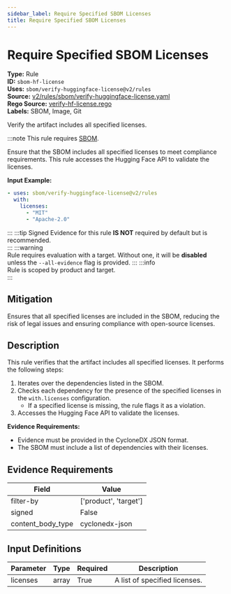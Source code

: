 ```yaml
---
sidebar_label: Require Specified SBOM Licenses
title: Require Specified SBOM Licenses
---  
```

# Require Specified SBOM Licenses  
**Type:** Rule  
**ID:** `sbom-hf-license`  
**Uses:** `sbom/verify-huggingface-license@v2/rules`  
**Source:** [v2/rules/sbom/verify-huggingface-license.yaml](https://github.com/scribe-public/sample-policies/blob/main/v2/rules/sbom/verify-huggingface-license.yaml)  
**Rego Source:** [verify-hf-license.rego](https://github.com/scribe-public/sample-policies/blob/main/v2/rules/sbom/verify-hf-license.rego)  
**Labels:** SBOM, Image, Git  

Verify the artifact includes all specified licenses.

:::note 
This rule requires [SBOM](https://scribe-security.netlify.app/docs/valint/sbom).  
  
Ensure that the SBOM includes all specified licenses to meet compliance requirements.
This rule accesses the Hugging Face API to validate the licenses.

**Input Example:**

```yaml
- uses: sbom/verify-huggingface-license@v2/rules
  with:
    licenses:
      - "MIT"
      - "Apache-2.0"
```

::: 
:::tip 
Signed Evidence for this rule **IS NOT** required by default but is recommended.  
::: 
:::warning  
Rule requires evaluation with a target. Without one, it will be **disabled** unless the `--all-evidence` flag is provided.
::: 
:::info  
Rule is scoped by product and target.  
:::  

## Mitigation  
Ensures that all specified licenses are included in the SBOM, reducing the risk of legal issues and ensuring compliance with open-source licenses.



## Description  
This rule verifies that the artifact includes all specified licenses.
It performs the following steps:

1. Iterates over the dependencies listed in the SBOM.
2. Checks each dependency for the presence of the specified licenses in the `with.licenses` configuration.
   - If a specified license is missing, the rule flags it as a violation.
3. Accesses the Hugging Face API to validate the licenses.

**Evidence Requirements:**
- Evidence must be provided in the CycloneDX JSON format.
- The SBOM must include a list of dependencies with their licenses.


## Evidence Requirements  
| Field | Value |
|-------|-------|
| filter-by | ['product', 'target'] |
| signed | False |
| content_body_type | cyclonedx-json |

## Input Definitions  
| Parameter | Type | Required | Description |
|-----------|------|----------|-------------|
| licenses | array | True | A list of specified licenses. |

